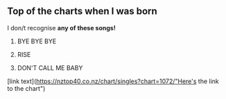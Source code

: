 ## Top of the charts when I was born




I don/t recognise **any of these songs!**




1. BYE BYE BYE

2. RISE


3. DON'T CALL ME BABY

[link text](https://nztop40.co.nz/chart/singles?chart=1072/"Here's the link to the chart")
